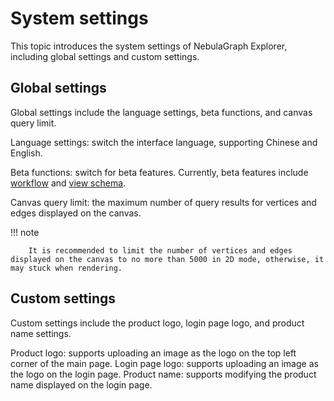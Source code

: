 # System settings

This topic introduces the system settings of NebulaGraph Explorer, including global settings and custom settings.

## Global settings

Global settings include the language settings, beta functions, and canvas query limit.

Language settings: switch the interface language, supporting Chinese and English.

Beta functions: switch for beta features. Currently, beta features include [workflow](workflow/workflows.md) and [view schema](db-management/10.create-schema.md).

Canvas query limit: the maximum number of query results for vertices and edges displayed on the canvas.

  !!! note

        It is recommended to limit the number of vertices and edges displayed on the canvas to no more than 5000 in 2D mode, otherwise, it may stuck when rendering.

## Custom settings

Custom settings include the product logo, login page logo, and product name settings.

Product logo: supports uploading an image as the logo on the top left corner of the main page.
Login page logo: supports uploading an image as the logo on the login page.
Product name: supports modifying the product name displayed on the login page.
